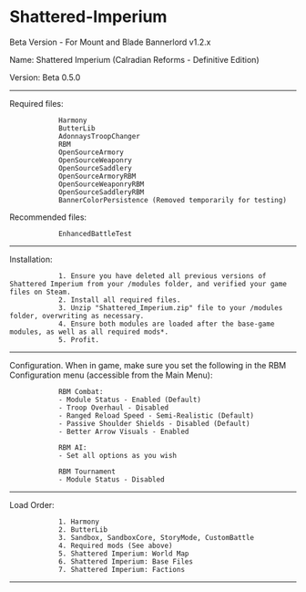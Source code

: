 # Shattered-Imperium
Beta Version - For Mount and Blade Bannerlord v1.2.x

Name: Shattered Imperium (Calradian Reforms - Definitive Edition)

Version: Beta 0.5.0

----------------------------------------------------------------------------------------------------------
Required files: 

				Harmony
				ButterLib
				AdonnaysTroopChanger
				RBM
				OpenSourceArmory
				OpenSourceWeaponry
				OpenSourceSaddlery
				OpenSourceArmoryRBM
				OpenSourceWeaponryRBM
				OpenSourceSaddleryRBM
				BannerColorPersistence (Removed temporarily for testing)
	
Recommended files:

				EnhancedBattleTest

----------------------------------------------------------------------------------------------------------
Installation: 

				1. Ensure you have deleted all previous versions of Shattered Imperium from your /modules folder, and verified your game files on Steam.
				2. Install all required files.
				3. Unzip "Shattered_Imperium.zip" file to your /modules folder, overwriting as necessary. 
				4. Ensure both modules are loaded after the base-game modules, as well as all required mods*.
				5. Profit.

----------------------------------------------------------------------------------------------------------		
Configuration. When in game, make sure you set the following in the RBM Configuration menu (accessible from the Main Menu):

				RBM Combat: 
				- Module Status - Enabled (Default)
				- Troop Overhaul - Disabled
				- Ranged Reload Speed - Semi-Realistic (Default)
				- Passive Shoulder Shields - Disabled (Default)
				- Better Arrow Visuals - Enabled

				RBM AI:
				- Set all options as you wish

				RBM Tournament
				- Module Status - Disabled

----------------------------------------------------------------------------------------------------------
Load Order:

				1. Harmony
				2. ButterLib
				3. Sandbox, SandboxCore, StoryMode, CustomBattle
				4. Required mods (See above)
				5. Shattered Imperium: World Map
				6. Shattered Imperium: Base Files
				7. Shattered Imperium: Factions

----------------------------------------------------------------------------------------------------------
